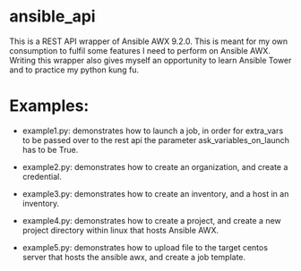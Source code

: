 # ansible_api
This is a REST API wrapper of Ansible AWX 9.2.0. This is meant for my own consumption to fulfil some features I need to perform on Ansible AWX. Writing this wrapper also gives myself an opportunity to learn Ansible Tower and to practice my python kung fu.

# Examples:
- example1.py: demonstrates how to launch a job, in order for extra_vars to be passed over to the rest api the parameter ask_variables_on_launch has to be True.

- example2.py: demonstrates how to create an organization, and create a credential.

- example3.py: demonstrates how to create an inventory, and a host in an inventory.

- example4.py: demonstrates how to create a project, and create a new project directory within linux that hosts Ansible AWX.

- example5.py: demonstrates how to upload file to the target centos server that hosts the ansible awx, and create a job template.
